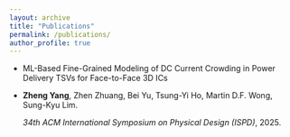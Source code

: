 ```yaml
---
layout: archive
title: "Publications"
permalink: /publications/
author_profile: true
---
```


* ML-Based Fine-Grained Modeling of DC Current Crowding in Power Delivery TSVs for Face-to-Face 3D ICs
* **Zheng Yang**, Zhen Zhuang, Bei Yu, Tsung-Yi Ho, Martin D.F. Wong, Sung-Kyu Lim.

  *34th ACM International Symposium on Physical Design (ISPD)*, 2025.

